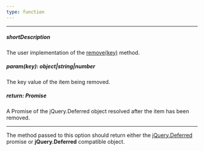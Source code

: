 ```yaml
---
type: function
---
```

---
##### shortDescription
The user implementation of the [remove(key)](/api-reference/30%20Data%20Layer/Store/3%20Methods/remove(key).md '/Documentation/ApiReference/Data_Layer/CustomStore/Methods/#removekey') method.

##### param(key): object|string|number
The key value of the item being removed.

##### return: Promise
A Promise of the jQuery.Deferred object resolved after the item has been removed.

---
The method passed to this option should return either the [jQuery.Deferred](https://api.jquery.com/jQuery.Deferred) promise or **jQuery.Deferred** compatible object.